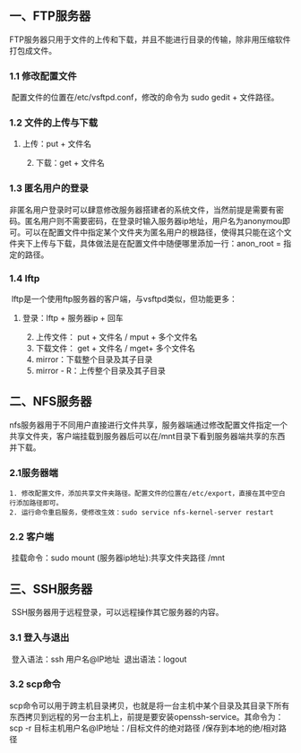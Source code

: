 ## 一、FTP服务器

​	FTP服务器只用于文件的上传和下载，并且不能进行目录的传输，除非用压缩软件打包成文件。

### 1.1 修改配置文件

​	配置文件的位置在/etc/vsftpd.conf，修改的命令为 sudo gedit + 文件路径。

### 1.2 文件的上传与下载

1.  上传：put + 文件名

 	2. 下载：get + 文件名

### 1.3 匿名用户的登录

​	非匿名用户登录时可以肆意修改服务器搭建者的系统文件，当然前提是需要有密码。匿名用户则不需要密码，在登录时输入服务器ip地址，用户名为anonymou即可。可以在配置文件中指定某个文件夹为匿名用户的根路径，使得其只能在这个文件夹下上传与下载，具体做法是在配置文件中随便哪里添加一行：anon_root = 指定的路径。

### 1.4 lftp

​	lftp是一个使用ftp服务器的客户端，与vsftpd类似，但功能更多：

1.  登录：lftp + 服务器ip + 回车

 	2. 上传文件： put + 文件名 /   mput + 多个文件名
 	3. 下载文件： get + 文件名 /   mget+ 多个文件名
 	4. mirror：下载整个目录及其子目录
 	5. mirror - R：上传整个目录及其子目录	

## 二、NFS服务器

​	nfs服务器用于不同用户直接进行文件共享，服务器端通过修改配置文件指定一个共享文件夹，客户端挂载到服务器后可以在/mnt目录下看到服务器端共享的东西并下载。

### 2.1服务器端

	1. 修改配置文件，添加共享文件夹路径。配置文件的位置在/etc/export，直接在其中空白行添加路径即可。
 	2. 运行命令重启服务，使修改生效：sudo service nfs-kernel-server restart

### 2.2 客户端

​	挂载命令：sudo mount (服务器ip地址):共享文件夹路径   /mnt

## 三、SSH服务器

​	SSH服务器用于远程登录，可以远程操作其它服务器的内容。

### 3.1  登入与退出

​	登入语法：ssh 用户名@IP地址
​	退出语法：logout

### 3.2 scp命令

​	scp命令可以用于跨主机目录拷贝，也就是将一台主机中某个目录及其目录下所有东西拷贝到远程的另一台主机上，前提是要安装openssh-service。
​	其命令为：scp -r  目标主机用户名@IP地址：/目标文件的绝对路径  /保存到本地的绝/相对路径